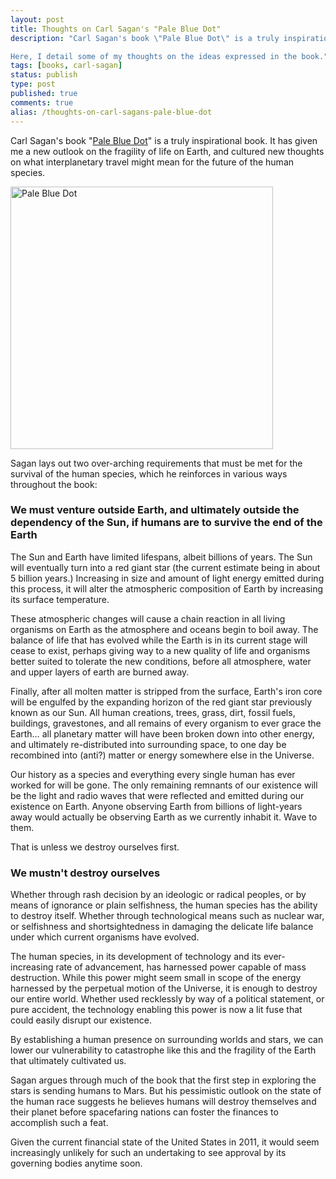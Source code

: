 ```yaml
---
layout: post
title: Thoughts on Carl Sagan's "Pale Blue Dot"
description: "Carl Sagan's book \"Pale Blue Dot\" is a truly inspirational book. It has given me a new outlook on the fragility of life on Earth, and cultured new thoughts on what interplanetary travel might mean for the future of the human species.

Here, I detail some of my thoughts on the ideas expressed in the book."
tags: [books, carl-sagan]
status: publish
type: post
published: true
comments: true
alias: /thoughts-on-carl-sagans-pale-blue-dot
---
```

Carl Sagan's book "[Pale Blue Dot](http://www.amazon.com/Pale-Blue-Dot-Vision-Future/dp/0345376595/)" is a truly inspirational book. It has given me a new outlook on the fragility of life on Earth, and cultured new thoughts on what interplanetary travel might mean for the future of the human species.

<div class="image">
    <a href="/images/posts/pale_blue_dot.jpg"><img src="/images/posts/pale_blue_dot.jpg" title="Pale Blue Dot" width="420"></a>
</div>

Sagan lays out two over-arching requirements that must be met for the survival of the human species, which he reinforces in various ways throughout the book:

### We must venture outside Earth, and ultimately outside the dependency of the Sun, if humans are to survive the end of the Earth

The Sun and Earth have limited lifespans, albeit billions of years. The Sun will eventually turn into a red giant star (the current estimate being in about 5 billion years.) Increasing in size and amount of light energy emitted during this process, it will alter the atmospheric composition of Earth by increasing its surface temperature.

These atmospheric changes will cause a chain reaction in all living organisms on Earth as the atmosphere and oceans begin to boil away. The balance of life that has evolved while the Earth is in its current stage will cease to exist, perhaps giving way to a new quality of life and organisms better suited to tolerate the new conditions, before all atmosphere, water and upper layers of earth are burned away.

Finally, after all molten matter is stripped from the surface, Earth's iron core will be engulfed by the expanding horizon of the red giant star previously known as our Sun. All human creations, trees, grass, dirt, fossil fuels, buildings, gravestones, and all remains of every organism to ever grace the Earth&hellip; all planetary matter will have been broken down into other energy, and ultimately re-distributed into surrounding space, to one day be recombined into (anti?) matter or energy somewhere else in the Universe.

Our history as a species and everything every single human has ever worked for will be gone. The only remaining remnants of our existence will be the light and radio waves that were reflected and emitted during our existence on Earth. Anyone observing Earth from billions of light-years away would actually be observing Earth as we currently inhabit it. Wave to them.

That is unless we destroy ourselves first.

### We mustn't destroy ourselves

Whether through rash decision by an ideologic or radical peoples, or by means of ignorance or plain selfishness, the human species has the ability to destroy itself. Whether through technological means such as nuclear war, or selfishness and shortsightedness in damaging the delicate life balance under which current organisms have evolved.

The human species, in its development of technology and its ever-increasing rate of advancement, has harnessed power capable of mass destruction. While this power might seem small in scope of the energy harnessed by the perpetual motion of the Universe, it is enough to destroy our entire world. Whether used recklessly by way of a political statement, or pure accident, the technology enabling this power is now a lit fuse that could easily disrupt our existence.

By establishing a human presence on surrounding worlds and stars, we can lower our vulnerability to catastrophe like this and the fragility of the Earth that ultimately cultivated us.

Sagan argues through much of the book that the first step in exploring the stars is sending humans to Mars. But his pessimistic outlook on the state of the human race suggests he believes humans will destroy themselves and their planet before spacefaring nations can foster the finances to accomplish such a feat.

Given the current financial state of the United States in 2011, it would seem increasingly unlikely for such an undertaking to see approval by its governing bodies anytime soon.
